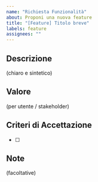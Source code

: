 ```yaml
---
name: "Richiesta Funzionalità"
about: Proponi una nuova feature
title: "[Feature] Titolo breve"
labels: feature
assignees: ""
---
```


## Descrizione
(chiaro e sintetico)

## Valore
(per utente / stakeholder)

## Criteri di Accettazione
- [ ]

## Note
(facoltative)